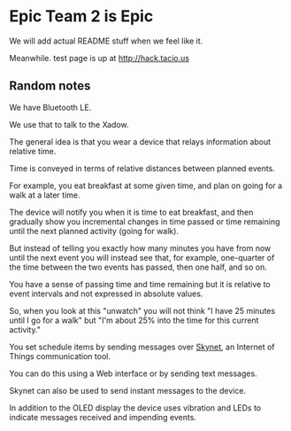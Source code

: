 #  Epic Team 2 is Epic 


We will add actual README stuff when we feel like it.


Meanwhile. test page is up at http://hack.tacio.us


## Random notes


We have Bluetooth LE.

We use that to talk to the Xadow.


The general idea is that you wear a device that relays information about relative time.

Time is conveyed in terms of relative distances between planned events.  

For example, you eat breakfast at some given time, and plan on going for a walk at a later time.

The device will notify you when it is time to eat breakfast, and then gradually show you incremental changes in time passed or time remaining until the next planned activity (going for walk).

But instead of telling you exactly how many minutes you have from now until the next event you will instead see that, for example, one-quarter of the time between the two events has passed, then one half, and  so on.


You have a sense of passing time and time remaining but it is relative to event intervals and not expressed in absolute values.

So, when you look at this "unwatch" you will not think "I have 25 minutes until I go for a walk" but "I'm about 25% into the time for this current activity."

You set schedule items by sending messages over [Skynet](http://skynet.im), an Internet of Things communication tool.

You can do this using a Web interface or by sending text messages.

Skynet can also be used to send instant messages to the device.

In addition to the OLED display the device uses vibration and LEDs to indicate messages received and impending events.





